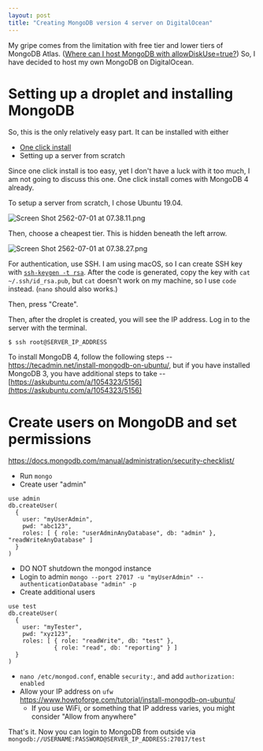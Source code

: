 ```yaml
---
layout: post
title: "Creating MongoDB version 4 server on DigitalOcean"
---
```


My gripe comes from the limitation with free tier and lower tiers of MongoDB Atlas. ([Where can I host MongoDB with allowDiskUse=true?](https://www.quora.com/unanswered/Where-can-I-host-MongoDB-with-allowDiskUse-true)) So, I have decided to host my own MongoDB on DigitalOcean.

# Setting up a droplet and installing MongoDB

So, this is the only relatively easy part. It can be installed with either

- [One click install](https://pages.news.digitalocean.com/AF2V0vEI30XV5290060l08D)
- Setting up a server from scratch

Since one click install is too easy, yet I don't have a luck with it too much, I am not going to discuss this one. One click install comes with MongoDB 4 already.

To setup a server from scratch, I chose Ubuntu 19.04.

![Screen Shot 2562-07-01 at 07.38.11.png](https://polvcode.files.wordpress.com/2019/07/screen-shot-2562-07-01-at-07.38.11.png)

Then, choose a cheapest tier. This is hidden beneath the left arrow.

![Screen Shot 2562-07-01 at 07.38.27.png](https://polvcode.files.wordpress.com/2019/07/screen-shot-2562-07-01-at-07.38.27.png)

For authentication, use SSH. I am using macOS, so I can create SSH key with [`ssh-keygen -t rsa`](https://www.digitalocean.com/community/tutorials/how-to-set-up-ssh-keys--2). After the code is generated, copy the key with `cat ~/.ssh/id_rsa.pub`, but `cat` doesn't work on my machine, so I use `code` instead. (`nano` should also works.)

Then, press "Create".

Then, after the droplet is created, you will see the IP address. Log in to the server with the terminal.

```
$ ssh root@SERVER_IP_ADDRESS
```

To install MongoDB 4, follow the following steps -- <https://tecadmin.net/install-mongodb-on-ubuntu/>, but if you have installed MongoDB 3, you have additional steps to take -- [https://askubuntu.com/a/1054323/5156](https://askubuntu.com/a/1054323/5156)

# Create users on MongoDB and set permissions

<https://docs.mongodb.com/manual/administration/security-checklist/>

- Run `mongo`
- Create user "admin"

```
use admin
db.createUser(
  {
    user: "myUserAdmin",
    pwd: "abc123",
    roles: [ { role: "userAdminAnyDatabase", db: "admin" }, "readWriteAnyDatabase" ]
  }
)
```

- DO NOT shutdown the mongod instance
- Login to admin `mongo --port 27017 -u "myUserAdmin" --authenticationDatabase "admin" -p`
- Create additional users

```
use test
db.createUser(
  {
    user: "myTester",
    pwd: "xyz123",
    roles: [ { role: "readWrite", db: "test" },
             { role: "read", db: "reporting" } ]
  }
)
```

- `nano /etc/mongod.conf`, enable `security:`, and add `authorization: enabled`
- Allow your IP address on `ufw` <https://www.howtoforge.com/tutorial/install-mongodb-on-ubuntu/>
	- If you use WiFi, or something that IP address varies, you might consider "Allow from anywhere"

That's it. Now you can login to MongoDB from outside via `mongodb://USERNAME:PASSWORD@SERVER_IP_ADDRESS:27017/test`
